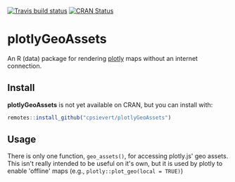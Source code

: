 [![Travis build status](https://travis-ci.org/cpsievert/plotlyGeoAssets.svg?branch=master)](https://travis-ci.org/cpsievert/plotlyGeoAssets)
[![CRAN Status](http://www.r-pkg.org/badges/version/plotlyGeoAssets)](http://cran.r-project.org/package=plotlyGeoAssets)

# plotlyGeoAssets

An R (data) package for rendering [plotly](https://github.com/ropensci/plotly) maps without an internet connection.

## Install

**plotlyGeoAssets** is not yet available on CRAN, but you can install with:

```r
remotes::install_github("cpsievert/plotlyGeoAssets")
```

## Usage

There is only one function, `geo_assets()`, for accessing plotly.js' geo assets. This isn't really intended to be useful on it's own, but it is used by plotly to enable 'offline' maps (e.g., `plotly::plot_geo(local = TRUE)`)  

